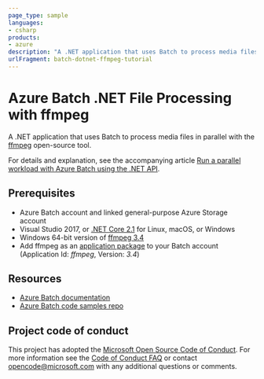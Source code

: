 ```yaml
---
page_type: sample
languages:
- csharp
products:
- azure
description: "A .NET application that uses Batch to process media files in parallel with the ffmpeg open-source tool."
urlFragment: batch-dotnet-ffmpeg-tutorial
---
```


# Azure Batch .NET File Processing with ffmpeg

A .NET application that uses Batch to process media files in parallel with the [ffmpeg](http://ffmpeg.org/) open-source tool. 

For details and explanation, see the accompanying article [Run a parallel workload with Azure Batch using the .NET API](https://docs.microsoft.com/azure/batch/tutorial-parallel-dotnet).


## Prerequisites

- Azure Batch account and linked general-purpose Azure Storage account
- Visual Studio 2017, or [.NET Core 2.1](https://www.microsoft.com/net/download/dotnet-core/2.1) for Linux, macOS, or Windows
- Windows 64-bit version of [ffmpeg 3.4](https://ffmpeg.zeranoe.com/builds/win64/static/ffmpeg-3.4-win64-static.zip)
- Add ffmpeg as an [application package](https://docs.microsoft.com/azure/batch/batch-application-packages) to your Batch account (Application Id: *ffmpeg*, Version: *3.4*)

## Resources

- [Azure Batch documentation](https://docs.microsoft.com/azure/batch/)
- [Azure Batch code samples repo](https://github.com/Azure-Samples/azure-batch-samples)

## Project code of conduct

This project has adopted the [Microsoft Open Source Code of Conduct](https://opensource.microsoft.com/codeofconduct/). For more information see the [Code of Conduct FAQ](https://opensource.microsoft.com/codeofconduct/faq/) or contact [opencode@microsoft.com](mailto:opencode@microsoft.com) with any additional questions or comments.
